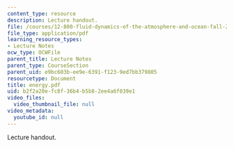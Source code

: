 ```yaml
---
content_type: resource
description: Lecture handout.
file: /courses/12-800-fluid-dynamics-of-the-atmosphere-and-ocean-fall-2004/b2f2a20efc8f36b4b5b82ee4a6f039e1_energy.pdf
file_type: application/pdf
learning_resource_types:
- Lecture Notes
ocw_type: OCWFile
parent_title: Lecture Notes
parent_type: CourseSection
parent_uid: e9bc603b-ee9e-6391-f123-9ed7bb379805
resourcetype: Document
title: energy.pdf
uid: b2f2a20e-fc8f-36b4-b5b8-2ee4a6f039e1
video_files:
  video_thumbnail_file: null
video_metadata:
  youtube_id: null
---
```

Lecture handout.

